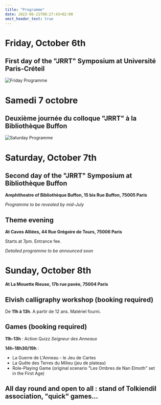 ```yaml
---
title: "Programme"
date: 2023-06-21T08:27:43+02:00
omit_header_text: true
---
```


# Friday, October 6th
## First day of the "JRRT" Symposium at Université Paris-Créteil

![Friday Programme](/images/programme_vendredi.jpg)


# Samedi 7 octobre
## Deuxième journée du colloque "JRRT" à la Bibliothèque Buffon

![Saturday Programme](/images/programme_samedi.jpg)


# Saturday, October 7th 
## Second day of the "JRRT" Symposium at Bibliothèque Buffon
**Amphitheatre of Bibliothèque Buffon, 15 bis Rue Buffon, 75005 Paris**

*Programme to be revealed by mid-July*

## Theme evening
**At Caves Alliées, 44 Rue Grégoire de Tours, 75006 Paris**

Starts at 7pm. Entrance fee.

*Detailed programme to be announced soon*

# Sunday, October 8th
**At La Mouette Rieuse, 17b rue pavée, 75004 Paris**

## Elvish calligraphy workshop (booking required)
De **11h à 13h**. A partir de 12 ans. Matériel fourni.

## Games (booking required)
**11h-13h** : Action Quizz *Seigneur des Anneaux*

**14h-18h30/19h** : 
* La Guerre de L'Anneau - le Jeu de Cartes
* La Quête des Terres du Milieu (jeu de plateau)
* Role-Playing Game (original scenario "Les Ombres de Nan Elmoth" set in the First Age)

## All day round and open to all : stand of Tolkiendil association, "quick" games...

